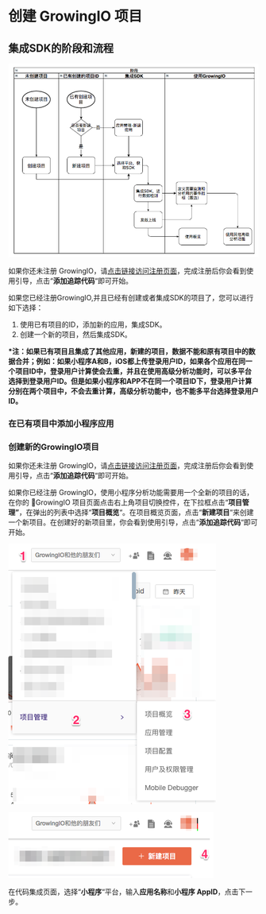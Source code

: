 # 创建 GrowingIO 项目

## 集成SDK的阶段和流程

![](../.gitbook/assets/image%20%2810%29.png)

如果你还未注册 GrowingIO，请[点击链接访问注册页面](https://accounts.growingio.com/signup?utm_source=docs&utm_content=minp)，完成注册后你会看到使用引导，点击“**添加追踪代码**“即可开始。

如果您已经注册GrowingIO,并且已经有创建或者集成SDK的项目了，您可以进行如下选择：

1. 使用已有项目的ID，添加新的应用，集成SDK。
2. 创建一个新的项目，然后集成SDK。

**\*注：如果已有项目且集成了其他应用，新建的项目，数据不能和原有项目中的数据合并；例如：如果小程序A和B，iOS都上传登录用户ID，如果各个应用在同一个项目ID中，登录用户计算使会去重，并且在使用高级分析功能时，可以多平台选择到登录用户ID。但是如果小程序和APP不在同一个项目ID下，登录用户计算分别在两个项目中，不会去重计算，高级分析功能中，也不能多平台选择登录用户ID。**

### 在已有项目中添加小程序应用

### 创建新的GrowingIO项目

如果你还未注册 GrowingIO，请[点击链接访问注册页面](https://accounts.growingio.com/signup?utm_source=docs&utm_content=minp)，完成注册后你会看到使用引导，点击“**添加追踪代码**“即可开始。

如果你已经注册 GrowingIO，使用小程序分析功能需要用一个全新的项目的话，在你的 GrowingIO 项目页面点击右上角项目切换控件，在下拉框点击“**项目管理”**，在弹出的列表中选择“**项目概览**“。在项目概览页面，点击“**新建项目**“来创建一个新项目。在创建好的新项目里，你会看到使用引导，点击“**添加追踪代码**“即可开始。

![](../.gitbook/assets/image%20%281%29.png)

![](../.gitbook/assets/image%20%288%29.png)

在代码集成页面，选择“**小程序**“平台，输入**应用名称**和**小程序 AppID**，点击下一步。

### 





